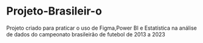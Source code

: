 # Projeto-Brasileir-o
Projeto criado para praticar o uso de Figma,Power BI e Estatística na análise de dados do campeonato brasileirão de futebol de 2013 a 2023
